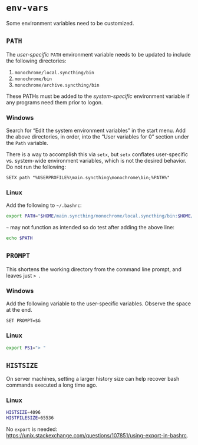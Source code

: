 # `env-vars`

Some environment variables need to be customized.

## `PATH`

The *user-specific* `PATH` environment variable needs to be updated to include the following directories:

1. `monochrome/local.syncthing/bin`
2. `monochrome/bin`
3. `monochrome/archive.syncthing/bin`

These PATHs must be added to the *system-specific* environment variable if any programs need them prior to logon.

### Windows

Search for “Edit the system environment variables” in the start menu. Add the above directories, in order, into the “User variables for 0” section under the `Path` variable.

There is a way to accomplish this via `setx`, but `setx` conflates user-specific vs. system-wide environment variables, which is not the desired behavior. Do not run the following:

```batch
SETX path "%USERPROFILE%\main.syncthing\monochrome\bin;%PATH%"
```

### Linux

Add the following to `~/.bashrc`:

```bash
export PATH="$HOME/main.syncthing/monochrome/local.syncthing/bin:$HOME/main.syncthing/monochrome/bin:$HOME/main.syncthing/monochrome/archive.syncthing/bin:$PATH"
```

`~` may not function as intended so do test after adding the above line:

```bash
echo $PATH
```

## `PROMPT`

This shortens the working directory from the command line prompt, and leaves just `> `.

### Windows

Add the following variable to the user-specific variables. Observe the space at the end.

```batch
SET PROMPT=$G 
```

### Linux

```bash
export PS1="> "
```

## `HISTSIZE`

On server machines, setting a larger history size can help recover bash commands executed a long time ago.

### Linux

```bash
HISTSIZE=4096
HISTFILESIZE=65536
```

No `export` is needed: <https://unix.stackexchange.com/questions/107851/using-export-in-bashrc>.
